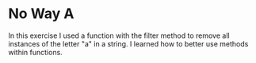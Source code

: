 # No Way A

In this exercise I used a function with the filter method to remove all instances of the letter "a" in a string. I learned how to better use methods within functions.
